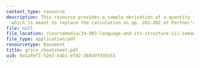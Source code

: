```yaml
---
content_type: resource
description: This resource provides a sample derivation of a quantity implicature
  which is meant to replace the calculation on pp. 201-202 of Portner's book.
file: null
file_location: /coursemedia/24-903-language-and-its-structure-iii-semantics-and-pragmatics-spring-2005/0a1afef152e2bab1ef822683df935a53_grice_cheatsheet.pdf
file_type: application/pdf
resourcetype: Document
title: grice_cheatsheet.pdf
uid: 0a1afef1-52e2-bab1-ef82-2683df935a53
---
```

